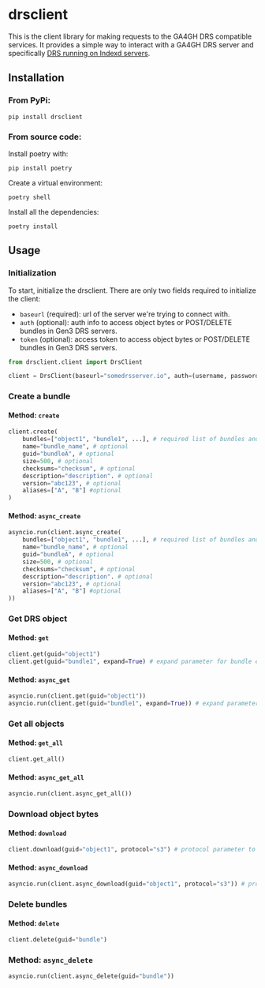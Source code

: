 drsclient
===
This is the client library for making requests to the GA4GH DRS compatible services. It provides a simple way to interact with a GA4GH DRS server and specifically [DRS running on Indexd servers](https://github.com/uc-cdis/indexd/blob/master/docs/drs.md).

## Installation
### From PyPi:
```
pip install drsclient
```
### From source code:
Install poetry with:
```
pip install poetry
```
Create a virtual environment:
```
poetry shell
```
Install all the dependencies:
```
poetry install
```

## Usage
### Initialization
To start, initialize the drsclient. There are only two fields required to initialize the client:
- `baseurl` (required): url of the server we're trying to connect with.
- `auth` (optional): auth info to access object bytes or POST/DELETE bundles in Gen3 DRS servers.
- `token` (optional): access token to access object bytes or POST/DELETE bundles in Gen3 DRS servers.
```python
from drsclient.client import DrsClient

client = DrsClient(baseurl="somedrsserver.io", auth=(username, password), token="some token")

```

### Create a bundle
#### Method: `create`
```python
client.create(
    bundles=["object1", "bundle1", ...], # required list of bundles and objects to bundle
    name="bundle_name", # optional
    guid="bundleA", # optional
    size=500, # optional
    checksums="checksum", # optional
    description="description". # optional
    version="abc123", # optional
    aliases=["A", "B"] #optional
)
```

#### Method: `async_create`
```python
asyncio.run(client.async_create(
    bundles=["object1", "bundle1", ...], # required list of bundles and objects to bundle
    name="bundle_name", # optional
    guid="bundleA", # optional
    size=500, # optional
    checksums="checksum", # optional
    description="description". # optional
    version="abc123", # optional
    aliases=["A", "B"] #optional
))
```

### Get DRS object
#### Method: `get`
```python
client.get(guid="object1")
client.get(guid="bundle1", expand=True) # expand parameter for bundle expansion
```

#### Method: `async_get`
```python
asyncio.run(client.get(guid="object1"))
asyncio.run(client.get(guid="bundle1", expand=True)) # expand parameter for bundle expansion
```

### Get all objects
#### Method: `get_all`
```python
client.get_all()
```

#### Method: `async_get_all`
```python
asyncio.run(client.async_get_all())
```

### Download object bytes
#### Method: `download`
```python
client.download(guid="object1", protocol="s3") # protocol parameter to specify cloud storage type
```

#### Method: `async_download`
```python
asyncio.run(client.async_download(guid="object1", protocol="s3")) # protocol parameter to specify cloud storage type
```

### Delete bundles
#### Method: `delete`
```python
client.delete(guid="bundle")
```

### Method: `async_delete`
```python
asyncio.run(client.async_delete(guid="bundle"))
```
